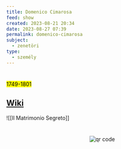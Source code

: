 ```yaml
---
title: Domenico Cimarosa
feed: show
created: 2023-08-21 20:34
date: 2023-08-27 07:39
permalink: domenico-cimarosa
subject:
  - zenetöri
type:
  - személy
---
```

#
<mark>1749-1801</mark>

## [Wiki](https://www.wikiwand.com/hu/Domenico_Cimarosa)

![[Il Matrimonio Segreto]]






#
<p style="text-align: center;"><img src="https://chart.googleapis.com/chart?cht=qr&chl=https://notes.andrasdenes.com/domenico-cimarosa&chs=180x180&choe=UTF-8&chld=L|2" alt="qr code"></p>

